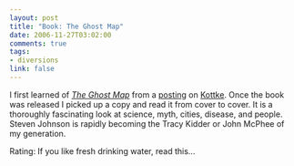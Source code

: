 ```yaml
--- 
layout: post
title: "Book: The Ghost Map"
date: 2006-11-27T03:02:00
comments: true
tags:
- diversions
link: false
---
```

I first learned of _<a href="http://www.amazon.com/Ghost-Map-Steven-Johnson/dp/1594489254/sr=8-1/qid=1164649589/ref=pd_bbs_sr_1/104-2598303-1862327?ie=UTF8&s=books" title="The Ghost Map">The Ghost Map</a>_ from a <a href="http://www.kottke.org/06/10/the-ghost-map" title="The Ghost Map">posting</a> on <a href="http://kottke.org" title="Kottke">Kottke</a>. Once the book was released I picked up a copy and read it from cover to cover. It is a thoroughly fascinating look at science, myth, cities, disease, and people. Steven Johnson is rapidly becoming the Tracy Kidder or John McPhee of my generation.

Rating: If you like fresh drinking water, read this...
